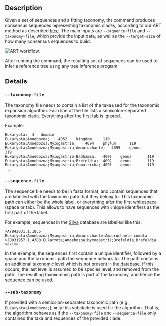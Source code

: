 ## Description

Given a set of sequences and a fitting taxonomy, the command produces consensus sequences representing taxonomic clades, according to our ART method as described [here](https://www.biorxiv.org/content/early/2018/04/11/299792).
The main inputs are `--sequence-file` and `--taxonomy-file`, which provide the input data, as well as the `--target-size` of how many consensus sequences to build.

![ART workflow.](https://github.com/lczech/gappa/blob/master/doc/png/workflow_art.png?raw=true)

After running the command, the resulting set of sequences can be used to infer a reference tree using any tree inference program.

## Details

### `--taxonomy-file`

The taxonomy file needs to contain a list of the taxa used for the taxonomic expansion algorithm. Each line of the file lists a semicolon-separated taxonomic clade. Everything after the first tab is ignored.

Example:

```
Eukaryota;	4	domain		
Eukaryota;Amoebozoa;	4052	kingdom		119
Eukaryota;Amoebozoa;Myxogastria;	4094	phylum		119
Eukaryota;Amoebozoa;Myxogastria;Amaurochaete;	4095	genus		119
Eukaryota;Amoebozoa;Myxogastria;Badhamia;	4096	genus		119
Eukaryota;Amoebozoa;Myxogastria;Brefeldia;	4097	genus		119
Eukaryota;Amoebozoa;Myxogastria;Comatricha;	4098	genus		119
...
```

### `--sequence-file`

The sequence file needs to be in fasta format, and contain sequences that are labelled with the taxonomic path that they belong to. This taxonomic path can either be the whole label, or everything after the first whitespace (space or tab). This allows to have sequences with unique identifiers as the first part of the label.

For example, sequences in the [Silva](https://www.arb-silva.de/) database are labelled like this:

    >AY842031.1.1855 Eukaryota;Amoebozoa;Myxogastria;Amaurochaete;Amaurochaete comata
    >JQ031957.1.4380 Eukaryota;Amoebozoa;Myxogastria;Brefeldia;Brefeldia maxima

In the example, the sequences first contain a unique identifier, followed by a space and the taxonomic path the sequence belongs to. The path contains an additional taxonomic level which is not present in the database. If this occurs, the last level is assumed to be species level, and removed from the path. The resulting taxonommic path is part of the taxonomy, and hence the sequence can be used.

### `--sub-taxonomy`

If provided with a semicolon-separated taxonomic path (e.g., `Eukaryota;Amoebozoa;`), only this subclade is used for the algorithm. That is, the algorithm behaves as if the `--taxonomy-file` and `--sequence-file` only contained the taxa and sequences of the provided clade.
